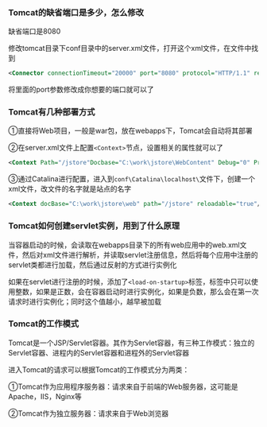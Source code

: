 ### Tomcat的缺省端口是多少，怎么修改

缺省端口是8080

修改tomcat目录下conf目录中的server.xml文件，打开这个xml文件，在文件中找到

```xml
<Connector connectionTimeout="20000" port="8080" protocol="HTTP/1.1" redirectPort="8443" uriEncoding="utf-8"/>
```

将里面的port参数修改成你想要的端口就可以了

### Tomcat有几种部署方式

①直接将Web项目，一般是war包，放在webapps下，Tomcat会自动将其部署

②在server.xml文件上配置`<Context>`节点，设置相关的属性就可以了

```xml
<Context Path="/jstore"Docbase="C:\work\jstore\WebContent" Debug="0" Privileged="True" Reloadable="True"/>
```

③通过Catalina进行配置，进入到`conf\Catalina\localhost\`文件下，创建一个xml文件，改文件的名字就是站点的名字

```xml
<Context docBase="C:\work\jstore\web" path="/jstore" reloadable="true"/>
```

### Tomcat如何创建servlet实例，用到了什么原理

当容器启动的时候，会读取在webapps目录下的所有web应用中的web.xml文件，然后对xml文件进行解析，并读取servlet注册信息，然后将每个应用中注册的servlet类都进行加载，然后通过反射的方式进行实例化

如果在servlet进行注册的时候，添加了`<load-on-startup>`标签，标签中只可以使用整数，如果是正数，会在容器启动时进行实例化，如果是负数，那么会在第一次请求时进行实例化；同时这个值越小，越早被加载

### Tomcat的工作模式

Tomcat是一个JSP/Servlet容器。其作为Servlet容器，有三种工作模式：独立的Servlet容器、进程内的Servlet容器和进程外的Servlet容器

进入Tomcat的请求可以根据Tomcat的工作模式分为两类：

①Tomcat作为应用程序服务器：请求来自于前端的Web服务器，这可能是Apache，IIS，Nginx等

②Tomcat作为独立服务器：请求来自于Web浏览器

